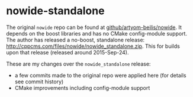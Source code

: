 nowide-standalone
=================

The original `nowide` repo can be found at [github/artyom-beilis/nowide](https://github.com/artyom-beilis/nowide). It depends on the boost libraries and has no CMake config-module support.
The author has released a no-boost, standalone release: http://cppcms.com/files/nowide/nowide_standalone.zip. This for builds upon that release (released around 2015-Sep-24).

These are my changes over the `nowide_standalone` release:

- a few commits made to the original repo were applied here (for details see commit history)
- CMake improvements including config-module support
